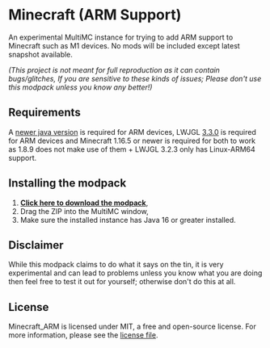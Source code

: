 # Minecraft (ARM Support)

An experimental MultiMC instance for trying to add ARM support to Minecraft such as M1 devices. No mods will be included except latest snapshot available.

*(This project is not meant for full reproduction as it can contain bugs/glitches, If you are sensitive to these kinds of issues; Please don't use this modpack unless you know any better!)*

## Requirements
A [newer java version](https://jdk.java.net/18) is required for ARM devices,
LWJGL [3.3.0](https://pastebin.com/raw/YUiiZY8J) is required for ARM devices and 
Minecraft 1.16.5 or newer is required for both to work as 1.8.9 does not make use of them + LWJGL 3.2.3 only has Linux-ARM64 support.

## Installing the modpack

1. [**Click here to download the modpack**](https://github.com/Kichura/Minecraft_ARM/archive/refs/heads/Trunk.zip),
2. Drag the ZIP into the MultiMC window,
3. Make sure the installed instance has Java 16 or greater installed.

## Disclaimer

While this modpack claims to do what it says on the tin, it is very experimental and can lead to problems unless you know what you are doing then feel free to test it out for yourself; otherwise don't do this at all.

## License

Minecraft_ARM is licensed under MIT, a free and open-source license. For more information, please see the [license file](https://github.com/Kichura/Minecraft_ARM/blob/Trunk/LICENSE).
